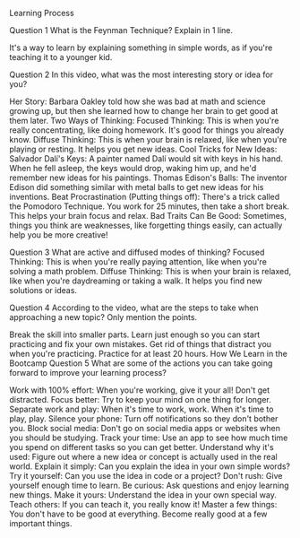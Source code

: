 Learning Process

Question 1
What is the Feynman Technique? Explain in 1 line.

It's a way to learn by explaining something in simple words, as if you're teaching it to a younger kid.

Question 2
In this video, what was the most interesting story or idea for you?

Her Story: Barbara Oakley told how she was bad at math and science growing up, but then she learned how to change her brain to get good at them later.
Two Ways of Thinking:
Focused Thinking: This is when you're really concentrating, like doing homework. It's good for things you already know.
Diffuse Thinking: This is when your brain is relaxed, like when you're playing or resting. It helps you get new ideas.
Cool Tricks for New Ideas:
Salvador Dalí's Keys: A painter named Dalí would sit with keys in his hand. When he fell asleep, the keys would drop, waking him up, and he'd remember new ideas for his paintings.
Thomas Edison's Balls: The inventor Edison did something similar with metal balls to get new ideas for his inventions.
Beat Procrastination (Putting things off): There's a trick called the Pomodoro Technique. You work for 25 minutes, then take a short break. This helps your brain focus and relax.
Bad Traits Can Be Good: Sometimes, things you think are weaknesses, like forgetting things easily, can actually help you be more creative!

Question 3
What are active and diffused modes of thinking?
Focused Thinking: This is when you're really paying attention, like when you're solving a math problem.
Diffuse Thinking: This is when your brain is relaxed, like when you're daydreaming or taking a walk. It helps you find new solutions or ideas.

Question 4
According to the video, what are the steps to take when approaching a new topic? Only mention the points.

Break the skill into smaller parts.
Learn just enough so you can start practicing and fix your own mistakes.
Get rid of things that distract you when you're practicing.
Practice for at least 20 hours.
How We Learn in the Bootcamp
Question 5
What are some of the actions you can take going forward to improve your learning process?

Work with 100% effort: When you're working, give it your all! Don't get distracted.
Focus better: Try to keep your mind on one thing for longer.
Separate work and play: When it's time to work, work. When it's time to play, play.
Silence your phone: Turn off notifications so they don't bother you.
Block social media: Don't go on social media apps or websites when you should be studying.
Track your time: Use an app to see how much time you spend on different tasks so you can get better.
Understand why it's used: Figure out where a new idea or concept is actually used in the real world.
Explain it simply: Can you explain the idea in your own simple words?
Try it yourself: Can you use the idea in code or a project?
Don't rush: Give yourself enough time to learn.
Be curious: Ask questions and enjoy learning new things.
Make it yours: Understand the idea in your own special way.
Teach others: If you can teach it, you really know it!
Master a few things: You don't have to be good at everything. Become really good at a few important things.
